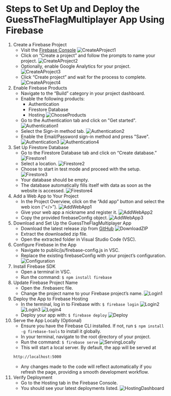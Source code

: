 # Steps to Set Up and Deploy the GuessTheFlagMultiplayer App Using Firebase
1.	Create a Firebase Project
    + Visit the [Firebase Console](https://console.firebase.google.com/)
    ![CreateAProject1](https://github.com/if23b011/GuessTheFlagMultiplayer/assets/145259777/b386ca11-1f0a-4666-9e77-1852cfb7228b)
    + Click on “Create a project” and follow the prompts to name your project.
    ![CreateAProject2](https://github.com/if23b011/GuessTheFlagMultiplayer/assets/145259777/a9e50a82-8a19-47e0-9b5e-c695bf1f0d43)
    + Optionally, enable Google Analytics for your project.
    ![CreateAProject3](https://github.com/if23b011/GuessTheFlagMultiplayer/assets/145259777/d3d04bf5-cde1-4d7a-8f21-e1abae91a20c)
    + Click “Create project” and wait for the process to complete.
    ![CreateAProject4](https://github.com/if23b011/GuessTheFlagMultiplayer/assets/145259777/9f97d4b6-90b5-43fb-b03e-7739cfa03599)
2.	Enable Firebase Products
    + Navigate to the “Build” category in your project dashboard.
    + Enable the following products:
        + Authentication
        + Firestore Database
        + Hosting
        ![ChooseProducts](https://github.com/if23b011/GuessTheFlagMultiplayer/assets/145259777/0a30f97b-c955-459e-b912-45832fd64931)
    + Go to the Authentication tab and click on "Get started".
    ![Authentication1](https://github.com/if23b011/GuessTheFlagMultiplayer/assets/145259777/80627a8c-fa78-43af-b54c-36f0ac464cd4)
    + Select the Sign-in method tab.
    ![Authentication2](https://github.com/if23b011/GuessTheFlagMultiplayer/assets/145259777/3b29b805-6e52-4b3f-8f6b-f5452a4eb2c1)
    + Enable the Email/Password sign-in method and press "Save".
    ![Authentication3](https://github.com/if23b011/GuessTheFlagMultiplayer/assets/145259777/541b51c9-9413-42a6-b293-33b7ec98dfd5)
    ![Authentication4](https://github.com/if23b011/GuessTheFlagMultiplayer/assets/145259777/8ed084b2-404c-4b38-b8d9-387f883780f2)
4.	Set Up Firestore Database
    + Go to the Firestore Database tab and click on “Create database.”
    ![Firestore1](https://github.com/if23b011/GuessTheFlagMultiplayer/assets/145259777/118536fd-a1fd-43ed-8ec3-5ebb94f0932d)
    + Select a location.
    ![Firestore2](https://github.com/if23b011/GuessTheFlagMultiplayer/assets/145259777/4aa9ffe7-14a3-4e77-8888-e53eacc10f4f)
    + Choose to start in test mode and proceed with the setup.
    ![Firestore3](https://github.com/if23b011/GuessTheFlagMultiplayer/assets/145259777/6aab8cc5-3e0c-4580-8664-aa4b42d6baff)
    + Your database should be empty.
    + The database automatically fills itself with data as soon as the website is accessed.
    ![Firestore4](https://github.com/if23b011/GuessTheFlagMultiplayer/assets/145259777/82c3d0a1-3858-4f20-9283-45f19e025f46)
5.	Add a Web App to Your Project
    + In the Project Overview, click on the “Add app” button and select the web icon (“</>”).
    ![AddWebApp1](https://github.com/if23b011/GuessTheFlagMultiplayer/assets/145259777/79a78736-e00d-4116-8aff-c2d50733a494)
    + Give your web app a nickname and register it.
    ![AddWebApp2](https://github.com/if23b011/GuessTheFlagMultiplayer/assets/145259777/b2fa2fcf-6348-46c6-ba5a-2f44f4070485)
    + Copy the provided firebaseConfig object.
    ![AddWebApp3](https://github.com/if23b011/GuessTheFlagMultiplayer/assets/145259777/c6f7a1a8-ca80-4bc8-bcb7-f23c8af14074)
6.	Download and Set Up the GuessTheFlagMultiplayer App
    + Download the latest release zip from [GitHub](https://github.com/if23b011/GuessTheFlagMultiplayer/releases/latest)
    ![DownloadZIP](https://github.com/if23b011/GuessTheFlagMultiplayer/assets/145259777/df6e1c28-8d3b-4ae2-a59c-6411b5d7e3ba)
    + Extract the downloaded zip file.
    + Open the extracted folder in Visual Studio Code (VSC).
7.	Configure Firebase in the App
    + Navigate to public/js/firebase-config.js in VSC.
    + Replace the existing firebaseConfig with your project’s configuration.
    ![Configuration](https://github.com/if23b011/GuessTheFlagMultiplayer/assets/145259777/e10b14b7-f529-4199-8e99-b79b3aa50697)
8.	Install Firebase SDK
    + Open a terminal in VSC.
    + Run the command: `$ npm install firebase`
9.	Update Firebase Project Name
    + Open the .firebaserc file.
    + Change the project name to your Firebase project’s name.
    ![Login1](https://github.com/if23b011/GuessTheFlagMultiplayer/assets/145259777/02fc6670-32e6-42fe-8dfd-487c8715ceeb)
10.	Deploy the App to Firebase Hosting
    + In the terminal, log in to Firebase with: `$ firebase login`
    ![Login2](https://github.com/if23b011/GuessTheFlagMultiplayer/assets/145259777/8744b400-9373-4ced-b9ba-e06bae50eea5)
    ![Login3](https://github.com/if23b011/GuessTheFlagMultiplayer/assets/145259777/f2c96a08-4050-47e0-8faa-b5af1664dffc)
    ![Login4](https://github.com/if23b011/GuessTheFlagMultiplayer/assets/145259777/7b17b0f6-f283-4b92-a45f-21392fc1aa24)
    + Deploy your app with: `$ firebase deploy`
    ![Deploy](https://github.com/if23b011/GuessTheFlagMultiplayer/assets/145259777/76f9aead-c7d2-4d52-8d8b-30264f54f311)
11.	Serve the App Locally (Optional) 
    + Ensure you have the Firebase CLI installed. If not, run `$ npm install -g firebase-tools` to install it globally.
    + In your terminal, navigate to the root directory of your project.
    + Run the command: `$ firebase serve`
    ![ServingLocally](https://github.com/if23b011/GuessTheFlagMultiplayer/assets/145259777/5807b6bf-dab8-4472-811f-61f38a29d55b)
    + This will start a local server. By default, the app will be served at 
    ```sh
    http://localhost:5000
    ```
    + Any changes made to the code will reflect automatically if you refresh the page, providing a smooth development workflow.
12.	Verify Deployment
    + Go to the Hosting tab in the Firebase Console.
    + You should see your latest deployments listed.
    ![HostingDashboard](https://github.com/if23b011/GuessTheFlagMultiplayer/assets/145259777/a13566dc-1b2a-4701-8142-60aa3c5dc51a)


